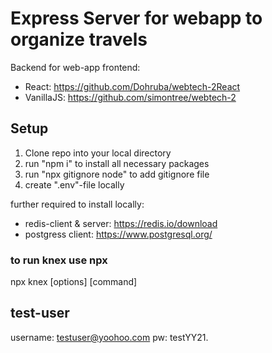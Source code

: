 # Express Server for webapp to organize travels

Backend for web-app frontend:

- React: https://github.com/Dohruba/webtech-2React
- VanillaJS: https://github.com/simontree/webtech-2

## Setup

1. Clone repo into your local directory
2. run "npm i" to install all necessary packages
3. run "npx gitignore node" to add gitignore file
4. create ".env"-file locally

further required to install locally:

- redis-client & server: https://redis.io/download 
- postgress client: https://www.postgresql.org/ 

### to run knex use npx

npx knex [options] [command]

## test-user
username: testuser@yoohoo.com
pw: testYY21.
